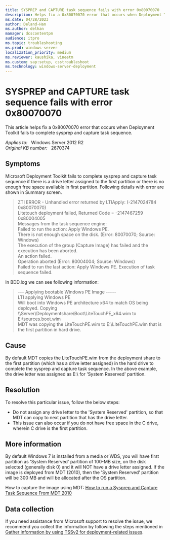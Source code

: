 ```yaml
---
title: SYSPREP and CAPTURE task sequence fails with error 0x80070070
description: Helps fix a 0x80070070 error that occurs when Deployment Toolkit fails to complete sysprep and capture task sequence.
ms.date: 04/28/2023
author: Deland-Han
ms.author: delhan
manager: dcscontentpm
audience: itpro
ms.topic: troubleshooting
ms.prod: windows-server
localization_priority: medium
ms.reviewer: kaushika, vineetm
ms.custom: sap:setup, csstroubleshoot
ms.technology: windows-server-deployment
---
```

# SYSPREP and CAPTURE task sequence fails with error 0x80070070

This article helps fix a 0x80070070 error that occurs when Deployment Toolkit fails to complete sysprep and capture task sequence.

_Applies to:_ &nbsp; Windows Server 2012 R2  
_Original KB number:_ &nbsp; 2670374

## Symptoms

Microsoft Deployment Toolkit fails to complete sysprep and capture task sequence if there is a drive letter assigned to the first partition or there is no enough free space available in first partition. Following details with error are shown in Summary screen.

> ZTI ERROR - Unhandled error returned by LTIApply: (-2147024784 0x80070070)  
Litetouch deployment failed, Returned Code = -2147467259 0x80004005  
Messages from the task sequence engine:  
Failed to run the action: Apply Windows PE.  
There is not enough space on the disk. (Error: 80070070; Source: Windows)  
The execution of the group (Capture Image) has failed and the execution has been aborted.  
An action failed.  
Operation aborted (Error: 80004004; Source: Windows)  
Failed to run the last action: Apply Windows PE. Execution of task sequence failed.

In BDD.log we can see following information:

> --- Applying bootable Windows PE Image -----  
LTI applying Windows PE  
Will boot into Windows PE architecture x64 to match OS being deployed.
Copying \\\\Server\\Deploymentshare\\Boot\\LiteTouchPE_x64.wim to E:\\sources.boot.wim  
MDT was copying the LiteTouchPE.wim to E:\\LiteTouchPE.wim that is the first partition in hard drive.

## Cause

By default MDT copies the LiteTouchPE.wim from the deployment share to the first partition (which has a drive letter assigned) in the hard drive to complete the sysprep and capture task sequence. In the above example, the drive letter was assigned as E:\\ for 'System Reserved' partition.

## Resolution

To resolve this particular issue, follow the below steps:

- Do not assign any drive letter to the 'System Reserved' partition, so that MDT can copy to next partition that has the drive letter.
- This issue can also occur if you do not have free space in the C drive, wherein C drive is the first partition.

## More information

By default Windows 7 is installed from a media or WDS, you will have first partition as 'System Reserved' partition of 100-MB size, on the disk selected (generally disk 0) and it will NOT have a drive letter assigned. If the image is deployed from MDT (2010), then the 'System Reserved' partition will be 300 MB and will be allocated after the OS partition.

How to capture the image using MDT:
[How to run a Sysprep and Capture Task Sequence From MDT 2010](/archive/blogs/askcore/how-to-run-a-sysprep-and-capture-task-sequence-from-mdt-2010)

## Data collection

If you need assistance from Microsoft support to resolve the issue, we recommend you collect the information by following the steps mentioned in [Gather information by using TSSv2 for deployment-related issues](../../windows-client/windows-troubleshooters/gather-information-using-tssv2-deployment.md).
